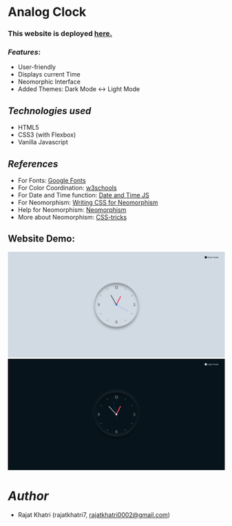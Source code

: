 
# Analog Clock

### This website is deployed [here.](https://rajatkhatri7.github.io/CLOCK/)


### *Features*:
* User-friendly
* Displays current Time
* Neomorphic Interface 
* Added Themes: Dark Mode <-> Light Mode


## *Technologies used*

- HTML5
- CSS3 (with Flexbox)
- Vanilla Javascript


## *References*
* For Fonts: [Google Fonts](https://fonts.googleapis.com/css2?family=Work+Sans:wght@300&display=swap)
* For Color Coordination: [w3schools](https://www.w3schools.com/colors/colors_mixer.asp?colorbottom=000000&colortop=FFFFFF)
* For Date and Time function: [Date and Time JS](https://javascript.info/date#setting-date-components)
* For Neomorphism: [Writing CSS for Neomorphism](https://www.youtube.com/watch?v=Gv0dy51SYL0)
* Help for Neomorphism: [Neomorphism](https://neumorphism.io/)
* More about Neomorphism: [CSS-tricks](https://css-tricks.com/neumorphism-and-css/)

## Website Demo:
![1](1.png)
![2](2.png)


# *Author*
* Rajat Khatri (rajatkhatri7, rajatkhatri0002@gmail.com)
   
